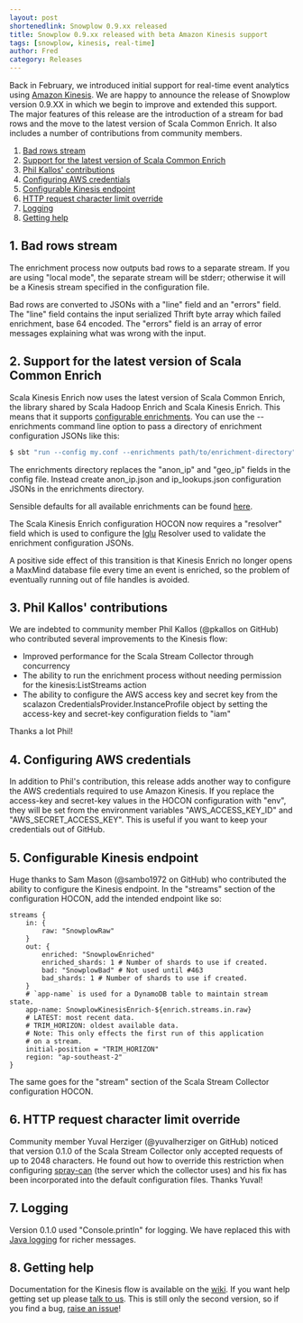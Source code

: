 ```yaml
---
layout: post
shortenedlink: Snowplow 0.9.xx released
title: Snowplow 0.9.xx released with beta Amazon Kinesis support
tags: [snowplow, kinesis, real-time]
author: Fred
category: Releases
---
```


Back in February, we introduced initial support for real-time event analytics using [Amazon Kinesis][kinesis]. We are happy to announce the release of Snowplow version 0.9.XX in which we begin to improve and extended this support. The major features of this release are the introduction of a stream for bad rows and the move to the latest version of Scala Common Enrich. It also includes a number of contributions from community members.

1. [Bad rows stream](/blog/2014/xx/xx/snowplow-kinesis-0.2.0-released/#bad)
2. [Support for the latest version of Scala Common Enrich](/blog/2014/xx/xx/snowplow-kinesis-0.2.0-released/#sce)
3. [Phil Kallos' contributions](/blog/2014/xx/xx/snowplow-kinesis-0.2.0-released/#pkallos)
4. [Configuring AWS credentials](/blog/2014/xx/xx/snowplow-kinesis-0.2.0-released/#credentials)
5. [Configurable Kinesis endpoint](/blog/2014/xx/xx/snowplow-kinesis-0.2.0-released/#endpoint)
6. [HTTP request character limit override](/blog/2014/xx/xx/snowplow-kinesis-0.2.0-released/#character-limit)
7. [Logging](/blog/2014/xx/xx/snowplow-kinesis-0.2.0-released/#logging)
8. [Getting help](/blog/2014/xx/xx/snowplow-kinesis-0.2.0-released/#help)

<!--more-->

<h2><a name="bad">1. Bad rows stream</a></h2>

The enrichment process now outputs bad rows to a separate stream. If you are using "local mode", the separate stream will be stderr; otherwise it will be a Kinesis stream specified in the configuration file.

Bad rows are converted to JSONs with a "line" field and an "errors" field. The "line" field contains the input serialized Thrift byte array which failed enrichment, base 64 encoded. The "errors" field is an array of error messages explaining what was wrong with the input.

<h2><a name="sce">2. Support for the latest version of Scala Common Enrich</a></h2>

Scala Kinesis Enrich now uses the latest version of Scala Common Enrich, the library shared by Scala Hadoop Enrich and Scala Kinesis Enrich. This means that it supports [configurable enrichments][configurable-enrichments]. You can use the --enrichments command line option to pass a directory of enrichment configuration JSONs like this:

```bash
$ sbt "run --config my.conf --enrichments path/to/enrichment-directory"
```

The enrichments directory replaces the "anon_ip" and "geo_ip" fields in the config file. Instead create anon_ip.json and ip_lookups.json configuration JSONs in the enrichments directory.

Sensible defaults for all available enrichments can be found [here][enrichments-example].

The Scala Kinesis Enrich configuration HOCON now requires a "resolver" field which is used to configure the [Iglu][iglu] Resolver used to validate the enrichment configuration JSONs.

A positive side effect of this transition is that Kinesis Enrich no longer opens a MaxMind database file every time an event is enriched, so the problem of eventually running out of file handles is avoided.

<h2><a name="pkallos">3. Phil Kallos' contributions</a></h2>

We are indebted to community member Phil Kallos (@pkallos on GitHub) who contributed several improvements to the Kinesis flow:

* Improved performance for the Scala Stream Collector through concurrency
* The ability to run the enrichment process without needing permission for the kinesis:ListStreams action
* The ability to configure the AWS access key and secret key from the scalazon CredentialsProvider.InstanceProfile object by setting the access-key and secret-key configuration fields to "iam"

Thanks a lot Phil!

<h2><a name="credentials">4. Configuring AWS credentials</a></h2>

In addition to Phil's contribution, this release adds another way to configure the AWS credentials required to use Amazon Kinesis. If you replace the access-key and secret-key values in the HOCON configuration with "env", they will be set from the environment variables "AWS_ACCESS_KEY_ID" and "AWS_SECRET_ACCESS_KEY". This is useful if you want to keep your credentials out of GitHub.

<h2><a name="maxmind">5. Configurable Kinesis endpoint</a></h2>

Huge thanks to Sam Mason (@sambo1972 on GitHub) who contributed the ability to configure the Kinesis endpoint. In the "streams" section of the configuration HOCON, add the intended endpoint like so:

```
streams {
	in: {
		raw: "SnowplowRaw"
	}
	out: {
		enriched: "SnowplowEnriched"
		enriched_shards: 1 # Number of shards to use if created.
		bad: "SnowplowBad" # Not used until #463
		bad_shards: 1 # Number of shards to use if created.
	}
	# `app-name` is used for a DynamoDB table to maintain stream state.
	app-name: SnowplowKinesisEnrich-${enrich.streams.in.raw}
	# LATEST: most recent data.
	# TRIM_HORIZON: oldest available data.
	# Note: This only effects the first run of this application
	# on a stream.
	initial-position = "TRIM_HORIZON"
	region: "ap-southeast-2"
}
```

The same goes for the "stream" section of the Scala Stream Collector configuration HOCON.

<h2><a name="character-limit">6. HTTP request character limit override</a></h2>

Community member Yuval Herziger (@yuvalherziger on GitHub) noticed that version 0.1.0 of the Scala Stream Collector only accepted requests of up to 2048 characters. He found out how to override this restriction when configuring [spray-can][spray-can] (the server which the collector uses) and his fix has been incorporated into the default configuration files. Thanks Yuval!

<h2><a name="logging">7. Logging</a></h2>

Version 0.1.0 used "Console.println" for logging. We have replaced this with [Java logging][slf4j] for richer messages.

<h2><a name="help">8. Getting help</a></h2>

Documentation for the Kinesis flow is available on the [wiki][docs]. If you want help getting set up please [talk to us][talk-to-us]. This is still only the second version, so if you find a bug, [raise an issue][issues]!

[kinesis]: http://aws.amazon.com/kinesis/
[configurable-enrichments]: http://snowplowanalytics.com/blog/2014/07/26/snowplow-0.9.6-released-with-configurable-enrichments/
[enrichments-example]: https://github.com/snowplow/snowplow/tree/master/3-enrich/emr-etl-runner/config/enrichments
[iglu]: https://github.com/snowplow/iglu-scala-client
[slf4j]: http://www.slf4j.org/
[spray-can]: http://spray.io/documentation/1.1-SNAPSHOT/spray-can/
[docs]: https://github.com/snowplow/snowplow/wiki/Scala-Kinesis-Enrich
[talk-to-us]: https://github.com/snowplow/snowplow/wiki/Talk-to-us
[issues]: https://github.com/snowplow/snowplow/issues
